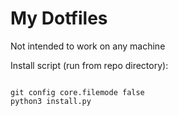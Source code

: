 # My Dotfiles

Not intended to work on any machine

Install script (run from repo directory):
```

git config core.filemode false
python3 install.py

```

